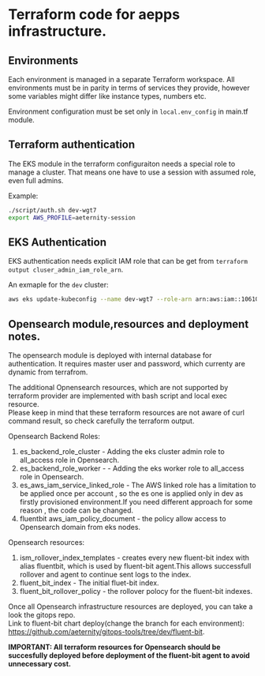 # Terraform code for aepps infrastructure.

## Environments

Each environment is managed in a separate Terraform workspace.
All environments must be in parity in terms of services they provide,
however some variables might differ like instance types, numbers etc.

Environment configuration must be set only in `local.env_config` in main.tf module.

## Terraform authentication

The EKS module in the terraform configuraiton needs a special role to manage a cluster.
That means one have to use a session with assumed role, even full admins.

Example:

```bash
./script/auth.sh dev-wgt7
export AWS_PROFILE=aeternity-session
```

## EKS Authentication

EKS authentication needs explicit IAM role that can be get from `terraform output cluser_admin_iam_role_arn`.

An exmaple for the `dev` cluster:

```bash
aws eks update-kubeconfig --name dev-wgt7 --role-arn arn:aws:iam::106102538874:role/dev-wgt7-cluster-admin --alias dev-wgt7 --profile aeternity
```

## Opensearch module,resources and deployment notes.

The opensearch module is deployed with internal database for authentication.
It requires master user and password, which currenty are dynamic from terrafrom. 

The additional Opnensearch resources, which are not supported by terraform provider are implemented with bash script and local exec resource.  
Please keep in mind that these terraform resources are not aware of curl command result, so check carefully the terraform output.

Opensearch Backend Roles: 

1. es_backend_role_cluster - Adding the eks cluster admin role to all_access role in Opensearch.
2. es_backend_role_worker - - Adding the eks worker role to all_access role in Opensearch.
3. es_aws_iam_service_linked_role - The AWS linked role has a limitation to be applied once per account , so the es one is applied only in dev as firstly provisioned environment.If you need different approach for some reason , the code can be changed.
4. fluentbit aws_iam_policy_document - the policy allow access to Opensearch domain from eks nodes.

Opensearch resources:

1. ism_rollover_index_templates - creates every new fluent-bit index with alias fluentbit, which is used by fluent-bit agent.This allows successfull rollover and agent to continue sent logs to the index.
2. fluent_bit_index - The initial fluet-bit index.
3. fluent_bit_rollover_policy - the rollover polocy for the fluent-bit indexes. 

Once all Opensearch infrastructure resources are deployed, you can take a look the gitops repo.  
Link to fluent-bit chart deploy(change the branch for each environment): https://github.com/aeternity/gitops-tools/tree/dev/fluent-bit.

**IMPORTANT: All terraform resources for Opensearch should be succesfully deployed before deployment of the fluent-bit agent to avoid unnecessary cost.**
